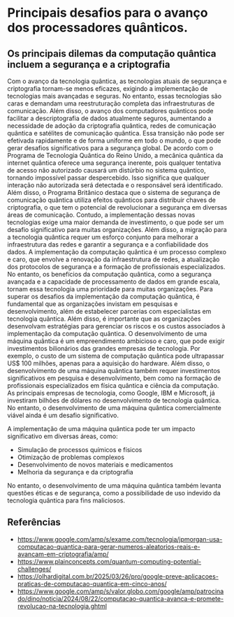 # Principais desafios para o avanço dos processadores quânticos.
## Os principais dilemas da computação quântica incluem a segurança e a criptografia
Com o avanço da tecnologia quântica, as tecnologias atuais de segurança e criptografia tornam-se menos eficazes, exigindo a implementação de tecnologias mais avançadas e seguras. 
No entanto, essas tecnologias são caras e demandam uma reestruturação completa das infraestruturas de comunicação. Além disso, o avanço dos computadores quânticos pode facilitar a 
descriptografia de dados atualmente seguros, aumentando a necessidade de adoção da criptografia quântica, redes de comunicação quântica e satélites de comunicação quântica. Essa transição não pode 
ser efetivada rapidamente e de forma uniforme em todo o mundo, o que pode gerar desafios significativos para a segurança global. De acordo com o Programa de Tecnologia Quântica do Reino Unido, 
a mecânica quântica da internet quântica oferece uma segurança inerente, pois qualquer tentativa de acesso não autorizado causará um distúrbio no sistema quântico, 
tornando impossível passar despercebido. Isso significa que qualquer interação não autorizada será detectada e o responsável será identificado.
Além disso, o Programa Britânico destaca que o sistema de segurança de comunicação quântica utiliza efeitos quânticos para distribuir chaves de criptografia, 
o que tem o potencial de revolucionar a segurança em diversas áreas de comunicação. Contudo, a implementação dessas novas tecnologias exige uma maior demanda de investimento, o que 
pode ser um desafio significativo para muitas organizações. Além disso, a migração para a tecnologia quântica requer um esforço conjunto para melhorar a infraestrutura das redes e garantir a 
segurança e a confiabilidade dos dados. A implementação da computação quântica é um processo complexo e caro, que envolve a renovação da infraestrutura de redes, 
a atualização dos protocolos de segurança e a formação de profissionais especializados. No entanto, os benefícios da computação quântica, como a segurança avançada 
e a capacidade de processamento de dados em grande escala, tornam essa tecnologia uma prioridade para muitas organizações.
Para superar os desafios da implementação da computação quântica, é fundamental que as organizações invistam em pesquisas e desenvolvimento, 
além de estabelecer parcerias com especialistas em tecnologia quântica. Além disso, é importante que as organizações desenvolvam estratégias para gerenciar os riscos e os custos associados à 
implementação da computação quântica. O desenvolvimento de uma máquina quântica é um empreendimento ambicioso e caro, que pode exigir investimentos bilionários das grandes empresas de tecnologia. 
Por exemplo, o custo de um sistema de computação quântica pode ultrapassar US$ 100 milhões, apenas para a aquisição do hardware. Além disso, o desenvolvimento de uma máquina quântica 
também requer investimentos significativos em pesquisa e desenvolvimento, bem como na formação de profissionais especializados em física quântica e ciência da computação. As principais empresas 
de tecnologia, como Google, IBM e Microsoft, já investiram bilhões de dólares no desenvolvimento de tecnologia quântica. No entanto, o desenvolvimento de uma máquina quântica comercialmente 
viável ainda é um desafio significativo.
 
A implementação de uma máquina quântica pode ter um impacto significativo em diversas áreas, como:
 
- Simulação de processos químicos e físicos
- Otimização de problemas complexos
- Desenvolvimento de novos materiais e medicamentos
- Melhoria da segurança e da criptografia
 
No entanto, o desenvolvimento de uma máquina quântica também levanta questões éticas e de segurança, como a possibilidade de uso indevido da tecnologia quântica para fins maliciosos.
## Referências
- https://www.google.com/amp/s/exame.com/tecnologia/jpmorgan-usa-computacao-quantica-para-gerar-numeros-aleatorios-reais-e-avancam-em-criptografia/amp/
- https://www.plainconcepts.com/quantum-computing-potential-challenges/
- https://olhardigital.com.br/2025/03/26/pro/google-preve-aplicacoes-praticas-de-computacao-quantica-em-cinco-anos/
- https://www.google.com/amp/s/valor.globo.com/google/amp/patrocinado/dino/noticia/2024/08/22/computacao-quantica-avanca-e-promete-revolucao-na-tecnologia.ghtml
